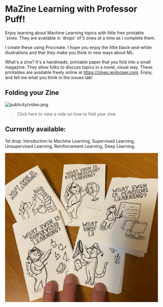 # MaZine Learning with Professor Puff!

Enjoy learning about Machine Learning topics with little free printable 'zines. They are available in 'drops' of 5 zines at a time as I complete them.

I create these using Procreate. I hope you enjoy the little black-and-white illustrations and that they make you think in new ways about ML.

What's a zine? It's a handmade, printable paper that you fold into a small magazine. They allow folks to discuss topics in a novel, visual way. These printables are available freely online at https://zines.jenlooper.com. Enjoy, and tell me what you think in the issues tab!

## Folding your Zine

![publicity/video.png](https://zines.jenlooper.com/folding/)
> Click here to view a vide on how to fold your zine

## Currently available: 

1st drop: Introduction to Machine Learning, Supervised Learning, Unsupervised Learning, Reinforcement Learning, Deep Learning.

![drop 1](publicity/drop1.jpg)
